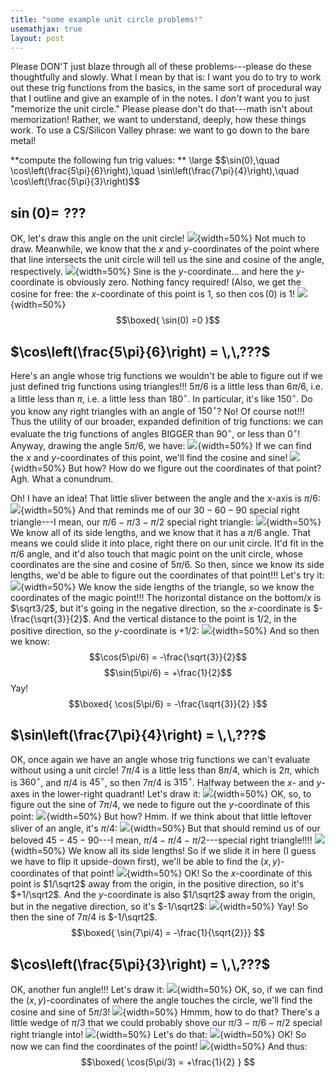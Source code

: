 ```yaml
---
title: "some example unit circle problems!"
usemathjax: true
layout: post
---
```



Please DON'T just blaze through all of these problems---please do these thoughtfully and slowly. What I mean by that is: I want you do to try to work out these trig functions from the basics, in the same sort of procedural way that I outline and give an example of in the notes. I *don't* want you to just "memorize the unit circle." Please please don't do that---math isn't about memorization! Rather, we want to understand, deeply, how these things work. To use a CS/Silicon Valley phrase: we want to go down to the bare metal!

<div class='callout-box'>
**compute the following fun trig values: **
\large $$\sin(0),\quad \cos\left(\frac{5\pi}{6}\right),\quad \sin\left(\frac{7\pi}{4}\right),\quad \cos\left(\frac{5\pi}{3}\right)$$
</div>




## $\sin(0) = \,\,???$ 


OK, let's draw this angle on the unit circle!
![](unit-circle-1-1.svg){width=50%}
Not much to draw. Meanwhile, we know that the $x$ and $y$-coordinates of the point where that line intersects the unit circle will tell us the sine and cosine of the angle, respectively. 
![](unit-circle-1-2.svg){width=50%}
Sine is the $y$-coordinate... and here the $y$-coordinate is obviously zero. Nothing fancy required! (Also, we get the cosine for free: the $x$-coordinate of this point is $1$, so then $\cos(0)$ is $1$!
![](unit-circle-1-3.svg){width=50%}
$$\boxed{ \sin(0) =0 }$$


## $\cos\left(\frac{5\pi}{6}\right) = \,\,???$


Here's an angle whose trig functions we wouldn't be able to figure out if we just defined trig functions using triangles!!! $5\pi/6$ is a little less than $6\pi/6$, i.e. a little less than $\pi$, i.e. a little less than $180^\circ$. In particular, it's like $150^\circ$. Do you know any right triangles with an angle of $150^\circ$? No! Of course not!!! Thus the utility of our broader, expanded definition of trig functions: we can evaluate the trig functions of angles BIGGER than $90^\circ$, or less than $0^\circ$! Anyway, drawing the angle $5\pi/6$, we have:
![](unit-circle-32-1.svg){width=50%}
If we can find the $x$ and $y$-coordinates of this point, we'll find the cosine and sine!
![](unit-circle-32-2.svg){width=50%}
But how? How do we figure out the coordinates of that point? Agh. What a conundrum.

Oh! I have an idea! That little sliver between the angle and the $x$-axis is $\pi/6$:
![](unit-circle-32-3.svg){width=50%}
And that reminds me of our $30-60-90$ special right triangle---I mean, our $\pi/6-\pi/3-\pi/2$ special right triangle:
![](30-60-90.svg){width=50%}
We know all of its side lengths, and we know that it has a $\pi/6$ angle. That means we could slide it into place, right there on our unit circle. It'd fit in the $\pi/6$ angle, and it'd also touch that magic point on the unit circle, whose coordinates are the sine and cosine of $5\pi/6$. So then, since we know its side lengths, we'd be able to figure out the coordinates of that point!!! Let's try it:
![](unit-circle-32-4.svg){width=50%}
We know the side lengths of the triangle, so we know the coordinates of the magic point!!! The horizontal distance on the bottom/$x$ is $\sqrt3/2$, but it's going in the negative direction, so the $x$-coordinate is $-\frac{\sqrt{3}}{2}$. And the vertical distance to the point is $1/2$, in the positive direction, so the $y$-coordinate is $+1/2$:
![](unit-circle-32-5.svg){width=50%}
And so then we know:
$$\cos(5\pi/6) = -\frac{\sqrt{3}}{2}$$
$$\sin(5\pi/6) = +\frac{1}{2}$$
Yay!
$$\boxed{ \cos(5\pi/6) = -\frac{\sqrt{3}}{2} }$$


## $\sin\left(\frac{7\pi}{4}\right) = \,\,???$

OK, once again we have an angle whose trig functions we can't evaluate without using a unit circle! $7\pi/4$ is a little less than $8\pi/4$, which is $2\pi$, which is $360^\circ$, and $\pi/4$ is $45^\circ$, so then $7\pi/4$ is $315^\circ$. Halfway between the $x$- and $y$-axes in the lower-right quadrant! Let's draw it:
![](unit-circle-49-1.svg){width=50%}
OK, so, to figure out the sine of $7\pi/4$, we nede to figure out the $y$-coordinate of this point:
![](unit-circle-49-2.svg){width=50%}
But how? Hmm. If we think about that little leftover sliver of an angle, it's $\pi/4$:
![](unit-circle-49-3.svg){width=50%}
But that should remind us of our beloved $45-45-90$---I mean, $\pi/4-\pi/4-\pi/2$---special right triangle!!!!
![](45-45-90.svg){width=50%}
We know all its side lengths! So if we slide it in here (I guess we have to flip it upside-down first), we'll be able to find the $(x,y)$-coordinates of that point!
![](unit-circle-49-4.svg){width=50%}
OK! So the $x$-coordinate of this point is $1/\sqrt2$ away from the origin, in the positive direction, so it's $+1/\sqrt2$. And the $y$-coordinate is also $1/\sqrt2$ away from the origin, but in the negative direction, so it's $-1/\sqrt2$:
![](unit-circle-49-5.svg){width=50%}
Yay! So then the sine of $7\pi/4$ is $-1/\sqrt2$.
$$\boxed{ \sin(7\pi/4) = -\frac{1}{\sqrt{2}}} $$


## $\cos\left(\frac{5\pi}{3}\right) = \,\,???$

OK, another fun angle!!!  Let's draw it:
![](unit-circle-68-1.svg){width=50%}
OK, so, if we can find the $(x,y)$-coordinates of where the angle touches the circle, we'll find the cosine and sine of $5\pi/3$! 
![](unit-circle-68-2.svg){width=50%}
Hmmm, how to do that? There's a little wedge of $\pi/3$ that we could probably shove our $\pi/3-\pi/6-\pi/2$ special right triangle into! 
![](unit-circle-68-3.svg){width=50%}
Let's do that:
![](unit-circle-68-4.svg){width=50%}
OK! So now we can find the coordinates of the point!
![](unit-circle-68-5.svg){width=50%}
And thus:
$$\boxed{ \cos(5\pi/3) = +\frac{1}{2} } $$

